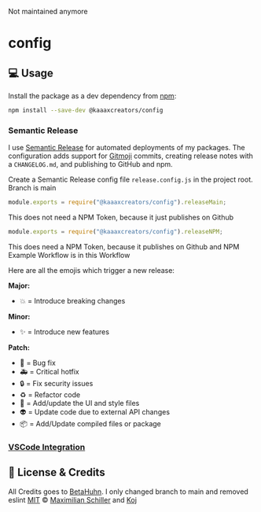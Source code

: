 Not maintained anymore
# config

## 💻 Usage

Install the package as a dev dependency from [npm](https://www.npmjs.com/package/@kaaaxcreators/config):

```bash
npm install --save-dev @kaaaxcreators/config
```

### Semantic Release

I use [Semantic Release](https://github.com/semantic-release/semantic-release) for automated deployments of my packages. The configuration adds support for [Gitmoji](https://gitmoji.carloscuesta.me) commits, creating release notes with a `CHANGELOG.md`, and publishing to GitHub and npm.

Create a Semantic Release config file `release.config.js` in the project root. Branch is main

```js
module.exports = require("@kaaaxcreators/config").releaseMain;
```
This does not need a NPM Token, because it just publishes on Github

```js
module.exports = require("@kaaaxcreators/config").releaseNPM;
```
This does need a NPM Token, because it publishes on Github and NPM
Example Workflow is in this Workflow

Here are all the emojis which trigger a new release:

**Major:**

- :boom: = Introduce breaking changes

**Minor:**

- :sparkles: = Introduce new features

**Patch:**

- :bug: = Bug fix
- :ambulance: = Critical hotfix
- :lock: = Fix security issues
- :recycle: = Refactor code
- :lipstick: = Add/update the UI and style files
- :alien: = Update code due to external API changes
- :package: = Add/Update compiled files or package

### [VSCode Integration](https://github.com/kaaax0815/gitmoji-vscode)

## 📄 License & Credits

All Credits goes to [BetaHuhn](https://github.com/BetaHuhn). I only changed branch to main and removed eslint
[MIT](https://github.com/BetaHuhn/config/blob/master/LICENSE) © [Maximilian Schiller](https://github.com/betahuhn) and [Koj](https://koj.co)
